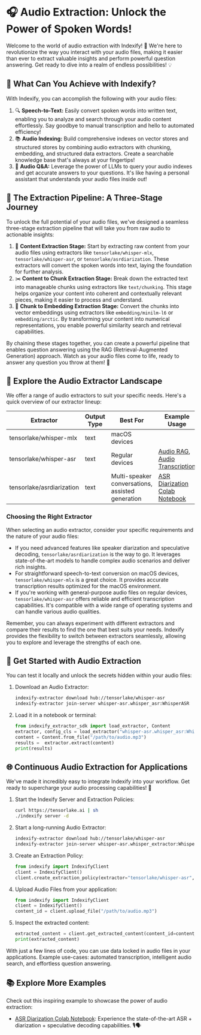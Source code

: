 # 🎧 Audio Extraction: Unlock the Power of Spoken Words!

Welcome to the world of audio extraction with Indexify! 🎉 We're here to revolutionize the way you interact with your audio files, making it easier than ever to extract valuable insights and perform powerful question answering. Get ready to dive into a realm of endless possibilities! 💡

## 🌟 What Can You Achieve with Indexify?

With Indexify, you can accomplish the following with your audio files:

1. 🔍 **Speech-to-Text:** Easily convert spoken words into written text, enabling you to analyze and search through your audio content effortlessly. Say goodbye to manual transcription and hello to automated efficiency!
2. 📚 **Audio Indexing:** Build comprehensive indexes on vector stores and structured stores by combining audio extractors with chunking, embedding, and structured data extractors. Create a searchable knowledge base that's always at your fingertips!
3. 🤖 **Audio Q&A:** Leverage the power of LLMs to query your audio indexes and get accurate answers to your questions. It's like having a personal assistant that understands your audio files inside out!

## 🔧 The Extraction Pipeline: A Three-Stage Journey

To unlock the full potential of your audio files, we've designed a seamless three-stage extraction pipeline that will take you from raw audio to actionable insights:

1. 🎤 **Content Extraction Stage:** Start by extracting raw content from your audio files using extractors like `tensorlake/whisper-mlx`, `tensorlake/whisper-asr`, or `tensorlake/asrdiarization`. These extractors will convert the spoken words into text, laying the foundation for further analysis.
2. ✂️ **Content to Chunk Extraction Stage:** Break down the extracted text into manageable chunks using extractors like `text/chunking`. This stage helps organize your content into coherent and contextually relevant pieces, making it easier to process and understand.
3. 🧠 **Chunk to Embedding Extraction Stage:** Convert the chunks into vector embeddings using extractors like `embedding/minilm-l6` or `embedding/arctic`. By transforming your content into numerical representations, you enable powerful similarity search and retrieval capabilities.

By chaining these stages together, you can create a powerful pipeline that enables question answering using the RAG (Retrieval-Augmented Generation) approach. Watch as your audio files come to life, ready to answer any question you throw at them! 🚀

## 🌈 Explore the Audio Extractor Landscape

We offer a range of audio extractors to suit your specific needs. Here's a quick overview of our extractor lineup:

| Extractor                | Output Type | Best For                                                                             | Example Usage                                                                                                                                  |
|--------------------------|-------------|--------------------------------------------------------------------------------------|------------------------------------------------------------------------------------------------------------------------------------------------|
| tensorlake/whisper-mlx   | text        | macOS devices                                                                        |   |
| tensorlake/whisper-asr   | text        | Regular devices                                                                      | [Audio RAG](../examples/audio_rag.ipynb), [Audio Transcription](../examples/audio_transcription.ipynb)                                                            |
| tensorlake/asrdiarization | text        | Multi-speaker conversations, assisted generation            | [ASR Diarization Colab Notebook](https://colab.research.google.com/drive/1aW6DdAkxTQWZcCe1fS0QCVZ6GeQFji2S?usp=sharing)                       |

### Choosing the Right Extractor

When selecting an audio extractor, consider your specific requirements and the nature of your audio files:

- If you need advanced features like speaker diarization and speculative decoding, `tensorlake/asrdiarization` is the way to go. It leverages state-of-the-art models to handle complex audio scenarios and deliver rich insights.
- For straightforward speech-to-text conversion on macOS devices, `tensorlake/whisper-mlx` is a great choice. It provides accurate transcription results optimized for the macOS environment.
- If you're working with general-purpose audio files on regular devices, `tensorlake/whisper-asr` offers reliable and efficient transcription capabilities. It's compatible with a wide range of operating systems and can handle various audio qualities.

Remember, you can always experiment with different extractors and compare their results to find the one that best suits your needs. Indexify provides the flexibility to switch between extractors seamlessly, allowing you to explore and leverage the strengths of each one.

## 🚀 Get Started with Audio Extraction

You can test it locally and unlock the secrets hidden within your audio files:

1. Download an Audio Extractor:
   ```bash
   indexify-extractor download hub://tensorlake/whisper-asr
   indexify-extractor join-server whisper-asr.whisper_asr:WhisperASR
   ```

2. Load it in a notebook or terminal:
   ```python
   from indexify_extractor_sdk import load_extractor, Content
   extractor, config_cls = load_extractor("whisper-asr.whisper_asr:WhisperASR")
   content = Content.from_file("/path/to/audio.mp3")
   results =  extractor.extract(content)
   print(results)
   ```

## 🌐 Continuous Audio Extraction for Applications

We've made it incredibly easy to integrate Indexify into your workflow. Get ready to supercharge your audio processing capabilities! 🔋

1. Start the Indexify Server and Extraction Policies:
   ```bash
   curl https://tensorlake.ai | sh
   ./indexify server -d
   ```

2. Start a long-running Audio Extractor:
   ```bash
   indexify-extractor download hub://tensorlake/whisper-asr  
   indexify-extractor join-server whisper-asr.whisper_extractor:WhisperExtractor
   ```

3. Create an Extraction Policy:
   ```python
   from indexify import IndexifyClient
   client = IndexifyClient()
   client.create_extraction_policy(extractor="tensorlake/whisper-asr", name="my-audio-extractor")
   ```

4. Upload Audio Files from your application:
   ```python
   from indexify import IndexifyClient  
   client = IndexifyClient()
   content_id = client.upload_file("/path/to/audio.mp3")
   ```

5. Inspect the extracted content:
   ```python
   extracted_content = client.get_extracted_content(content_id=content_id)
   print(extracted_content)  
   ```

With just a few lines of code, you can use data locked in audio files in your applications. Example use-cases: automated transcription, intelligent audio search, and effortless question answering.

## 📚 Explore More Examples

Check out this inspiring example to showcase the power of audio extraction:

- [ASR Diarization Colab Notebook](https://colab.research.google.com/drive/1aW6DdAkxTQWZcCe1fS0QCVZ6GeQFji2S?usp=sharing): Experience the state-of-the-art ASR + diarization + speculative decoding capabilities. 🎙️🗣️